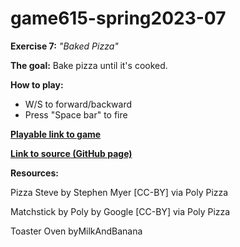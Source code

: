 # game615-spring2023-07

**Exercise 7:** _"Baked Pizza"_

**The goal:** 
 Bake pizza until it's cooked.

**How to play:** 
- W/S to forward/backward
- Press "Space bar" to fire


[**Playable link to game**](https://Mingheng117.github.io/game615-spring2023-07/exersice07/play/) 

[**Link to source (GitHub page)**](https://github.com/Mingheng117/game615-spring2023-07/tree/main/exersice07) 

**Resources:**

Pizza Steve by Stephen Myer [CC-BY] via Poly Pizza

Matchstick by Poly by Google [CC-BY] via Poly Pizza

Toaster Oven byMilkAndBanana
